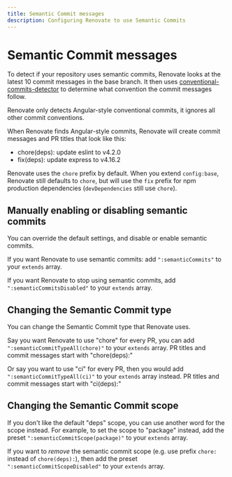 ```yaml
---
title: Semantic Commit messages
description: Configuring Renovate to use Semantic Commits
---
```


# Semantic Commit messages

To detect if your repository uses semantic commits, Renovate looks at the latest 10 commit messages in the base branch.
It then uses [conventional-commits-detector](https://github.com/conventional-changelog/conventional-commits-detector) to determine what convention the commit messages follow.

Renovate only detects Angular-style conventional commits, it ignores all other commit conventions.

When Renovate finds Angular-style commits, Renovate will create commit messages and PR titles that look like this:

- chore(deps): update eslint to v4.2.0
- fix(deps): update express to v4.16.2

Renovate uses the `chore` prefix by default.
When you extend `config:base`, Renovate still defaults to `chore`, but will use the `fix` prefix for npm production dependencies (`devDependencies` still use `chore`).

## Manually enabling or disabling semantic commits

You can override the default settings, and disable or enable semantic commits.

If you want Renovate to use semantic commits: add `":semanticCommits"` to your `extends` array.

If you want Renovate to stop using semantic commits, add `":semanticCommitsDisabled"` to your `extends` array.

## Changing the Semantic Commit type

You can change the Semantic Commit type that Renovate uses.

Say you want Renovate to use "chore" for every PR, you can add `":semanticCommitTypeAll(chore)"` to your `extends` array.
PR titles and commit messages start with "chore(deps):"

Or say you want to use "ci" for every PR, then you would add `":semanticCommitTypeAll(ci)"` to your `extends` array instead.
PR titles and commit messages start with "ci(deps):"

## Changing the Semantic Commit scope

If you don't like the default "deps" scope, you can use another word for the scope instead.
For example, to set the scope to "package" instead, add the preset `":semanticCommitScope(package)"` to your `extends` array.

If you want to _remove_ the semantic commit scope (e.g. use prefix `chore:` instead of `chore(deps):`), then add the preset `":semanticCommitScopeDisabled"` to your `extends` array.
